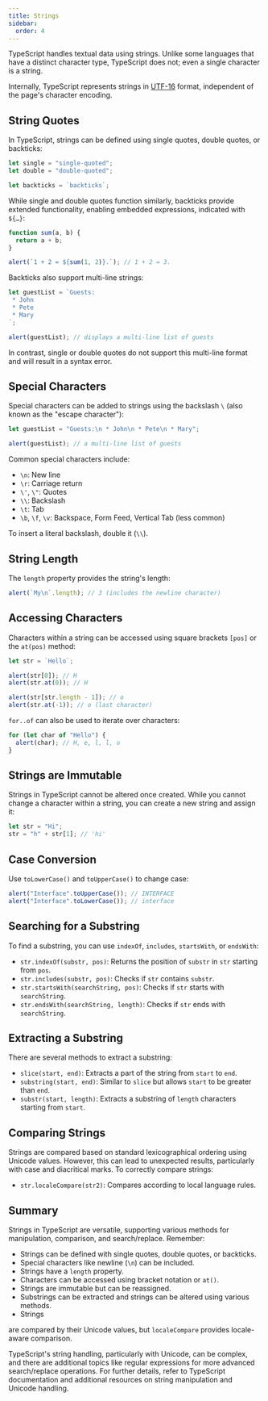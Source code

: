 ```yaml
---
title: Strings
sidebar:
  order: 4
---
```


TypeScript handles textual data using strings. Unlike some languages that have a distinct character type, TypeScript does not; even a single character is a string.

Internally, TypeScript represents strings in [UTF-16](https://en.wikipedia.org/wiki/UTF-16) format, independent of the page's character encoding.

## String Quotes

In TypeScript, strings can be defined using single quotes, double quotes, or backticks:

```ts
let single = "single-quoted";
let double = "double-quoted";

let backticks = `backticks`;
```

While single and double quotes function similarly, backticks provide extended functionality, enabling embedded expressions, indicated with `${…}`:

```typescript
function sum(a, b) {
  return a + b;
}

alert(`1 + 2 = ${sum(1, 2)}.`); // 1 + 2 = 3.
```

Backticks also support multi-line strings:

```typescript
let guestList = `Guests:
 * John
 * Pete
 * Mary
`;

alert(guestList); // displays a multi-line list of guests
```

In contrast, single or double quotes do not support this multi-line format and will result in a syntax error.

## Special Characters

Special characters can be added to strings using the backslash `\` (also known as the "escape character"):

```typescript
let guestList = "Guests:\n * John\n * Pete\n * Mary";

alert(guestList); // a multi-line list of guests
```

Common special characters include:

- `\n`: New line
- `\r`: Carriage return
- `\'`, `\"`: Quotes
- `\\`: Backslash
- `\t`: Tab
- `\b`, `\f`, `\v`: Backspace, Form Feed, Vertical Tab (less common)

To insert a literal backslash, double it (`\\`).

## String Length

The `length` property provides the string's length:

```typescript
alert(`My\n`.length); // 3 (includes the newline character)
```

## Accessing Characters

Characters within a string can be accessed using square brackets `[pos]` or the `at(pos)` method:

```typescript
let str = `Hello`;

alert(str[0]); // H
alert(str.at(0)); // H

alert(str[str.length - 1]); // o
alert(str.at(-1)); // o (last character)
```

`for..of` can also be used to iterate over characters:

```typescript
for (let char of "Hello") {
  alert(char); // H, e, l, l, o
}
```

## Strings are Immutable

Strings in TypeScript cannot be altered once created. While you cannot change a character within a string, you can create a new string and assign it:

```typescript
let str = "Hi";
str = "h" + str[1]; // 'hi'
```

## Case Conversion

Use `toLowerCase()` and `toUpperCase()` to change case:

```typescript
alert("Interface".toUpperCase()); // INTERFACE
alert("Interface".toLowerCase()); // interface
```

## Searching for a Substring

To find a substring, you can use `indexOf`, `includes`, `startsWith`, or `endsWith`:

- `str.indexOf(substr, pos)`: Returns the position of `substr` in `str` starting from `pos`.
- `str.includes(substr, pos)`: Checks if `str` contains `substr`.
- `str.startsWith(searchString, pos)`: Checks if `str` starts with `searchString`.
- `str.endsWith(searchString, length)`: Checks if `str` ends with `searchString`.

## Extracting a Substring

There are several methods to extract a substring:

- `slice(start, end)`: Extracts a part of the string from `start` to `end`.
- `substring(start, end)`: Similar to `slice` but allows `start` to be greater than `end`.
- `substr(start, length)`: Extracts a substring of `length` characters starting from `start`.

## Comparing Strings

Strings are compared based on standard lexicographical ordering using Unicode values. However, this can lead to unexpected results, particularly with case and diacritical marks. To correctly compare strings:

- `str.localeCompare(str2)`: Compares according to local language rules.

## Summary

Strings in TypeScript are versatile, supporting various methods for manipulation, comparison, and search/replace. Remember:

- Strings can be defined with single quotes, double quotes, or backticks.
- Special characters like newline (`\n`) can be included.
- Strings have a `length` property.
- Characters can be accessed using bracket notation or `at()`.
- Strings are immutable but can be reassigned.
- Substrings can be extracted and strings can be altered using various methods.
- Strings

are compared by their Unicode values, but `localeCompare` provides locale-aware comparison.

TypeScript's string handling, particularly with Unicode, can be complex, and there are additional topics like regular expressions for more advanced search/replace operations. For further details, refer to TypeScript documentation and additional resources on string manipulation and Unicode handling.
